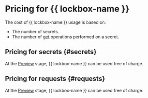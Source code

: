 # Pricing for {{ lockbox-name }}

The cost of {{ lockbox-name }} usage is based on:

* The number of secrets.
* The number of [get](api-ref/Payload/get) operations performed on a secret.

## Pricing for secrets {#secrets}





At the [Preview](../overview/concepts/launch-stages.md) stage, {{ lockbox-name }} can be used free of charge.




## Pricing for requests {#requests}





At the [Preview](../overview/concepts/launch-stages.md) stage, {{ lockbox-name }} can be used free of charge.



